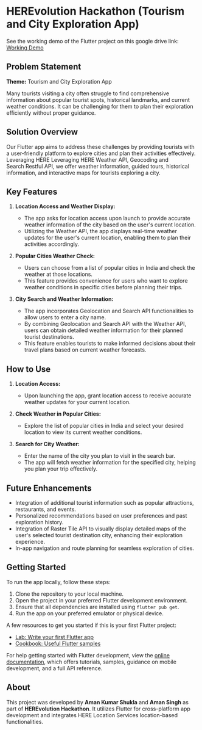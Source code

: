 # HEREvolution Hackathon (Tourism and City Exploration App)

See the working demo of the Flutter project on this google drive link: [Working Demo](https://drive.google.com/file/d/1XAUuKawC_WvljD8G0RsmLHHdoHTnfpJN/view?usp=sharing)

## Problem Statement

**Theme:** Tourism and City Exploration App

Many tourists visiting a city often struggle to find comprehensive information about popular tourist spots, historical landmarks, and current weather conditions. It can be challenging for them to plan their exploration efficiently without proper guidance.

## Solution Overview

Our Flutter app aims to address these challenges by providing tourists with a user-friendly platform to explore cities and plan their activities effectively. Leveraging HERE Leveraging HERE Weather API, Geocoding and Search Restful API, we offer weather information, guided tours, historical information, and interactive maps for tourists exploring a city.

## Key Features

1. **Location Access and Weather Display:**
    * The app asks for location access upon launch to provide accurate weather information of the city based on the user's current location.
    * Utilizing the Weather API, the app displays real-time weather updates for the user's current location, enabling them to plan their activities accordingly.

2. **Popular Cities Weather Check:**
    * Users can choose from a list of popular cities in India and check the weather at those locations.
    * This feature provides convenience for users who want to explore weather conditions in specific cities before planning their trips.

3. **City Search and Weather Information:**
    * The app incorporates Geolocation and Search API functionalities to allow users to enter a city name.
    * By combining Geolocation and Search API with the Weather API, users can obtain detailed weather information for their planned tourist destinations.
    * This feature enables tourists to make informed decisions about their travel plans based on current weather forecasts.

## How to Use

1. **Location Access:**
    * Upon launching the app, grant location access to receive accurate weather updates for your current location.

2. **Check Weather in Popular Cities:**
    * Explore the list of popular cities in India and select your desired location to view its current weather conditions.

3. **Search for City Weather:**
    * Enter the name of the city you plan to visit in the search bar.
    * The app will fetch weather information for the specified city, helping you plan your trip effectively.

## Future Enhancements

* Integration of additional tourist information such as popular attractions, restaurants, and events.
* Personalized recommendations based on user preferences and past exploration history.
* Integration of Raster Tile API to visually display detailed maps of the user's selected tourist destination city, enhancing their exploration experience.
* In-app navigation and route planning for seamless exploration of cities.

## Getting Started

To run the app locally, follow these steps:

1. Clone the repository to your local machine.
2. Open the project in your preferred Flutter development environment.
3. Ensure that all dependencies are installed using `flutter pub get`.
4. Run the app on your preferred emulator or physical device.

A few resources to get you started if this is your first Flutter project:

* [Lab: Write your first Flutter app](https://docs.flutter.dev/get-started/codelab)
* [Cookbook: Useful Flutter samples](https://docs.flutter.dev/cookbook)

For help getting started with Flutter development, view the
[online documentation](https://docs.flutter.dev/), which offers tutorials,
samples, guidance on mobile development, and a full API reference.

## About

This project was developed by **Aman Kumar Shukla** and **Aman Singh** as part of **HEREvolution Hackathon**. It utilizes Flutter for cross-platform app development and integrates HERE Location Services location-based functionalities.
